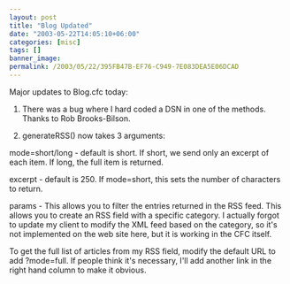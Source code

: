 ```yaml
---
layout: post
title: "Blog Updated"
date: "2003-05-22T14:05:10+06:00"
categories: [misc]
tags: []
banner_image: 
permalink: /2003/05/22/395FB47B-EF76-C949-7E083DEA5E06DCAD
---
```


Major updates to Blog.cfc today:

1) There was a bug where I hard coded a DSN in one of the methods. Thanks to Rob Brooks-Bilson.

2) generateRSS() now takes 3 arguments:

mode=short/long - default is short. If short, we send only an excerpt of each item. If long, the full item is returned.

excerpt - default is 250. If mode=short, this sets the number of characters to return.

params - This allows you to filter the entries returned in the RSS feed. This allows you to create an RSS field with a specific category. I actually forgot to update my client to modify the XML feed based on the category, so it's not implemented on the web site here, but it is working in the CFC itself.

To get the full list of articles from my RSS field, modify the default URL to add ?mode=full. If people think it's necessary, I'll add another link in the right hand column to make it obvious.